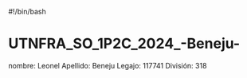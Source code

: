 #!/bin/bash
# UTNFRA_SO_1P2C_2024_-Beneju-

nombre: Leonel
Apellido: Beneju
Legajo: 117741
División: 318
